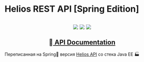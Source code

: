 # Helios REST API [Spring Edition]

<h2 align=center>
  <img src="https://heroku-badge.herokuapp.com/?app=helios-service&style=flat&svg=1" />
  <img src="https://github.com/AppLoidx/helios-rest-api-spring/workflows/Java%20CI/badge.svg" />
  <img src="https://img.shields.io/lgtm/alerts/g/AppLoidx/helios-rest-api-spring.svg?logo=lgtm&logoWidth=18" />
  <br/><br/>
  📗<a href="https://helios-service.herokuapp.com/swagger-ui.html"> API Documentation</a>
</h2>

Переписанная на Spring🍃 версия [Helios API](https://github.com/AppLoidx/helios-rest-api) со стека Java EE 🏭
